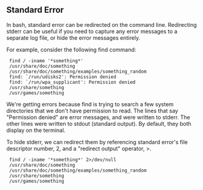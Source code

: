 ## Standard Error ## 

In bash, standard error can be redirected on the command line. Redirecting stderr can be useful if you need to capture any error messages to a separate log file, or hide the error messages entirely.

For example, consider the following find command:
```
 find / -iname '*something*'
 /usr/share/doc/something
 /usr/share/doc/something/examples/something_random
 find: `/run/udisks2': Permission denied
 find: `/run/wpa_supplicant': Permission denied
 /usr/share/something
 /usr/games/something
```
We're getting errors because find is trying to search a few system directories that we don't have permission to read. The lines that say "Permission denied" are error messages, and were written to stderr. The other lines were written to stdout (standard output). By default, they both display on the terminal.

To hide stderr, we can redirect them by referencing standard error's file descriptor number, 2, and a "redirect output" operator, >.

```
 find / -iname '*something*' 2>/dev/null
 /usr/share/doc/something
 /usr/share/doc/something/examples/something_random
 /usr/share/something
 /usr/games/something
 ```
